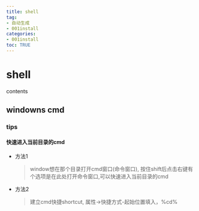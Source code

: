 ```yaml
---
title: shell
tag: 
- 自动生成
- 001install
categories:
- 001install
toc: TRUE
---
```

<h1 id="shell">shell</h1>
<div class="contents">
<p>contents</p>
</div>
<div class="section-numbering">

</div>
<h2 id="windowns-cmd">windowns cmd</h2>
<h3 id="tips">tips</h3>
<h4 id="快速进入当前目录的cmd">快速进入当前目录的cmd</h4>
<ul>
<li><p>方法1</p>
<blockquote>
<p>window想在那个目录打开cmd窗口(命令窗口), 按住shift后点击右键有个选项是在此处打开命令窗口,可以快速进入当前目录的cmd</p>
</blockquote></li>
<li><p>方法2</p>
<blockquote>
<p>建立cmd快捷shortcut, 属性-&gt;快捷方式-起始位置填入，%cd%</p>
</blockquote></li>
</ul>
